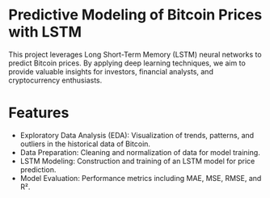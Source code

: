 # Predictive Modeling of Bitcoin Prices with LSTM
This project leverages Long Short-Term Memory (LSTM) neural networks to predict Bitcoin prices. By applying deep learning techniques, we aim to provide valuable insights for investors, financial analysts, and cryptocurrency enthusiasts.

# Features

- Exploratory Data Analysis (EDA): Visualization of trends, patterns, and outliers in the historical data of Bitcoin.
- Data Preparation: Cleaning and normalization of data for model training.
- LSTM Modeling: Construction and training of an LSTM model for price prediction.
- Model Evaluation: Performance metrics including MAE, MSE, RMSE, and R².
